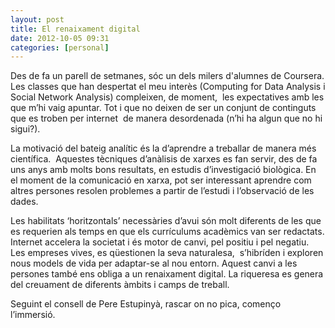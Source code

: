 ```yaml
---
layout: post
title: El renaixament digital
date: 2012-10-05 09:31
categories: [personal]
---
```

Des de fa un parell de setmanes, sóc un dels milers d'alumnes de Coursera. Les classes que han despertat el meu interès (Computing for Data Analysis i Social Network Analysis) compleixen, de moment,  les expectatives amb les que m’hi vaig apuntar. Tot i que no deixen de ser un conjunt de continguts que es troben per internet  de manera desordenada (n’hi ha algun que no hi sigui?).

La motivació del bateig analític és la d’aprendre a treballar de manera més científica.  Aquestes tècniques d’anàlisis de xarxes es fan servir, des de fa uns anys amb molts bons resultats, en estudis d’investigació biològica. En el moment de la comunicació en xarxa, pot ser interessant aprendre com altres persones resolen problemes a partir de l’estudi i l’observació de les dades.

Les habilitats ‘horitzontals’ necessàries d’avui són molt diferents de les que es requerien als temps en que els currículums acadèmics van ser redactats. Internet accelera la societat i és motor de canvi, pel positiu i pel negatiu. Les empreses vives, es qüestionen la seva naturalesa,  s’hibríden i exploren nous models de vida per adaptar-se al nou entorn. Aquest canvi a les persones també ens obliga a un renaixament digital. La riqueresa es genera del creuament de diferents àmbits i camps de treball.

Seguint el consell de Pere Estupinyà, rascar on no pica, començo l’immersió.
